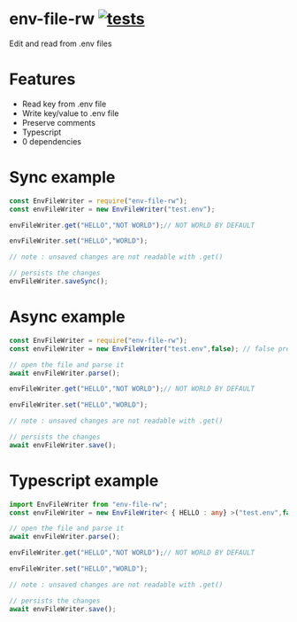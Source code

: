 # env-file-rw [![tests](https://github.com/AmauryD/env-file-rw/actions/workflows/main.yml/badge.svg?branch=master)](https://github.com/AmauryD/env-file-rw/actions/workflows/main.yml)
Edit and read from .env files 

# Features

- Read key from .env file
- Write key/value to .env file
- Preserve comments
- Typescript
- 0 dependencies

# Sync example
```js
const EnvFileWriter = require("env-file-rw");
const envFileWriter = new EnvFileWriter("test.env");

envFileWriter.get("HELLO","NOT WORLD");// NOT WORLD BY DEFAULT

envFileWriter.set("HELLO","WORLD");

// note : unsaved changes are not readable with .get()

// persists the changes
envFileWriter.saveSync();
```

# Async example
```js
const EnvFileWriter = require("env-file-rw");
const envFileWriter = new EnvFileWriter("test.env",false); // false prevents direct sync parsing

// open the file and parse it
await envFileWriter.parse();

envFileWriter.get("HELLO","NOT WORLD");// NOT WORLD BY DEFAULT

envFileWriter.set("HELLO","WORLD");

// note : unsaved changes are not readable with .get()

// persists the changes
await envFileWriter.save();
```

# Typescript example
```ts
import EnvFileWriter from "env-file-rw";
const envFileWriter = new EnvFileWriter< { HELLO : any} >("test.env",false); // you can specify the structure of the env file for the get()

// open the file and parse it
await envFileWriter.parse();

envFileWriter.get("HELLO","NOT WORLD");// NOT WORLD BY DEFAULT

envFileWriter.set("HELLO","WORLD");

// note : unsaved changes are not readable with .get()

// persists the changes
await envFileWriter.save();
```
